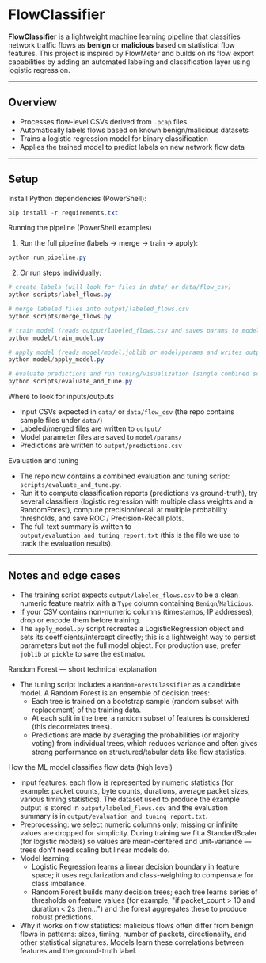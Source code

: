 # FlowClassifier

**FlowClassifier** is a lightweight machine learning pipeline that classifies network traffic flows as **benign** or **malicious** based on statistical flow features. This project is inspired by FlowMeter and builds on its flow export capabilities by adding an automated labeling and classification layer using logistic regression.

---

## Overview

- Processes flow-level CSVs derived from `.pcap` files
- Automatically labels flows based on known benign/malicious datasets
- Trains a logistic regression model for binary classification
- Applies the trained model to predict labels on new network flow data

---

## Setup

Install Python dependencies (PowerShell):

```powershell
pip install -r requirements.txt
```

Running the pipeline (PowerShell examples)

1) Run the full pipeline (labels -> merge -> train -> apply):

```powershell
python run_pipeline.py
```

2) Or run steps individually:

```powershell
# create labels (will look for files in data/ or data/flow_csv)
python scripts/label_flows.py

# merge labeled files into output/labeled_flows.csv
python scripts/merge_flows.py

# train model (reads output/labeled_flows.csv and saves params to model/params and model/model.joblib)
python model/train_model.py

# apply model (reads model/model.joblib or model/params and writes output/predictions.csv)
python model/apply_model.py

# evaluate predictions and run tuning/visualization (single combined script)
python scripts/evaluate_and_tune.py
```

Where to look for inputs/outputs

- Input CSVs expected in `data/` or `data/flow_csv` (the repo contains sample files under `data/`)
- Labeled/merged files are written to `output/`
- Model parameter files are saved to `model/params/`
- Predictions are written to `output/predictions.csv`

Evaluation and tuning

- The repo now contains a combined evaluation and tuning script: `scripts/evaluate_and_tune.py`.
- Run it to compute classification reports (predictions vs ground-truth), try several classifiers (logistic regression with multiple class weights and a RandomForest), compute precision/recall at multiple probability thresholds, and save ROC / Precision-Recall plots.
- The full text summary is written to `output/evaluation_and_tuning_report.txt` (this is the file we use to track the evaluation results).

---

## Notes and edge cases

- The training script expects `output/labeled_flows.csv` to be a clean numeric feature matrix with a `Type` column containing `Benign`/`Malicious`.
- If your CSV contains non-numeric columns (timestamps, IP addresses), drop or encode them before training.
- The `apply_model.py` script recreates a LogisticRegression object and sets its coefficients/intercept directly; this is a lightweight way to persist parameters but not the full model object. For production use, prefer `joblib` or `pickle` to save the estimator.

Random Forest — short technical explanation

- The tuning script includes a `RandomForestClassifier` as a candidate model. A Random Forest is an ensemble of decision trees:
	- Each tree is trained on a bootstrap sample (random subset with replacement) of the training data.
	- At each split in the tree, a random subset of features is considered (this decorrelates trees).
	- Predictions are made by averaging the probabilities (or majority voting) from individual trees, which reduces variance and often gives strong performance on structured/tabular data like flow statistics.

How the ML model classifies flow data (high level)

- Input features: each flow is represented by numeric statistics (for example: packet counts, byte counts, durations, average packet sizes, various timing statistics). The dataset used to produce the example output is stored in `output/labeled_flows.csv` and the evaluation summary is in `output/evaluation_and_tuning_report.txt`.
- Preprocessing: we select numeric columns only; missing or infinite values are dropped for simplicity. During training we fit a StandardScaler (for logistic models) so values are mean-centered and unit-variance — trees don't need scaling but linear models do.
- Model learning:
	- Logistic Regression learns a linear decision boundary in feature space; it uses regularization and class-weighting to compensate for class imbalance.
	- Random Forest builds many decision trees; each tree learns series of thresholds on feature values (for example, "if packet_count > 10 and duration < 2s then...") and the forest aggregates these to produce robust predictions.
- Why it works on flow statistics: malicious flows often differ from benign flows in patterns: sizes, timing, number of packets, directionality, and other statistical signatures. Models learn these correlations between features and the ground-truth label.
